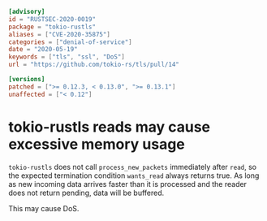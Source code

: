 ```toml
[advisory]
id = "RUSTSEC-2020-0019"
package = "tokio-rustls"
aliases = ["CVE-2020-35875"]
categories = ["denial-of-service"]
date = "2020-05-19"
keywords = ["tls", "ssl", "DoS"]
url = "https://github.com/tokio-rs/tls/pull/14"

[versions]
patched = [">= 0.12.3, < 0.13.0", ">= 0.13.1"]
unaffected = ["< 0.12"]
```

# tokio-rustls reads may cause excessive memory usage

`tokio-rustls` does not call `process_new_packets` immediately after `read`,
so the expected termination condition `wants_read` always returns true.
As long as new incoming data arrives faster than it is processed
and the reader does not return pending, data will be buffered.

This may cause DoS.
